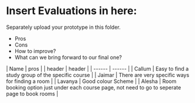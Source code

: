 # Insert Evaluations in here:
Separately upload your prototype in this folder. 

* Pros
* Cons
* How to improve?
* What can we bring forward to our final one?

| Name | pros |
| header | header |
| ------ | ------ |
| Callum | Easy to find a study group of the specific course    |
| Jaimar | There are very specific ways for finding a room | 
| Lavanya | Good colour Scheme |
| Alesha | Room booking option just under each course page, not need to go to seperate page to book rooms  |
 